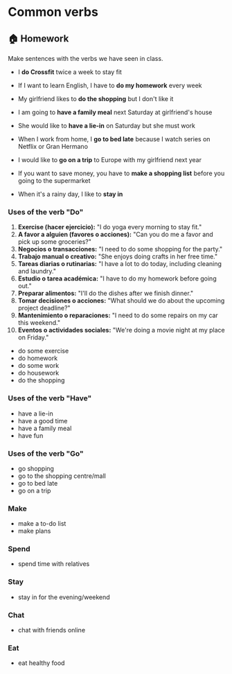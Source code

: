 # Common verbs

## 🏠 Homework

Make sentences with the verbs we have seen in class.

- I **do Crossfit** twice a week to stay fit
- If I want to learn English, I have to **do my homework**  every week
- My girlfriend likes to **do the shopping** but I don't like it 


- I am going to **have a family meal** next Saturday at girlfriend's house
- She would like to **have a lie-in** on Saturday but she must work


- When I work from home, I **go to bed late** because I watch series on Netflix or Gran Hermano
- I would like to **go on a trip** to Europe with my girlfriend next year


- If you want to save money, you have to **make a shopping list** before you going to the supermarket


- When it's a rainy day, I like to **stay in**


### Uses of the verb "Do"

1. **Exercise (hacer ejercicio):** "I do yoga every morning to stay fit."
2. **A favor a alguien (favores o acciones):** "Can you do me a favor and pick up some groceries?"
3. **Negocios o transacciones:** "I need to do some shopping for the party."
4. **Trabajo manual o creativo:** "She enjoys doing crafts in her free time."
5. **Tareas diarias o rutinarias:** "I have a lot to do today, including cleaning and laundry."
6. **Estudio o tarea académica:** "I have to do my homework before going out."
7. **Preparar alimentos:** "I'll do the dishes after we finish dinner."
8. **Tomar decisiones o acciones:** "What should we do about the upcoming project deadline?"
9. **Mantenimiento o reparaciones:** "I need to do some repairs on my car this weekend."
10. **Eventos o actividades sociales:** "We're doing a movie night at my place on Friday."

- do some exercise 
- do homework 
- do some work 
- do housework 
- do the shopping 


### Uses of the verb "Have"

- have a lie-in 
- have a good time 
- have a family meal 
- have fun

### Uses of the verb "Go"

- go shopping 
- go to the shopping centre/mall 
- go to bed late 
- go on a trip 

### Make

- make a to-do list 
- make plans 

### Spend

- spend time with relatives 


### Stay

- stay in for the evening/weekend 



### Chat

- chat with friends online 


### Eat

- eat healthy food 


